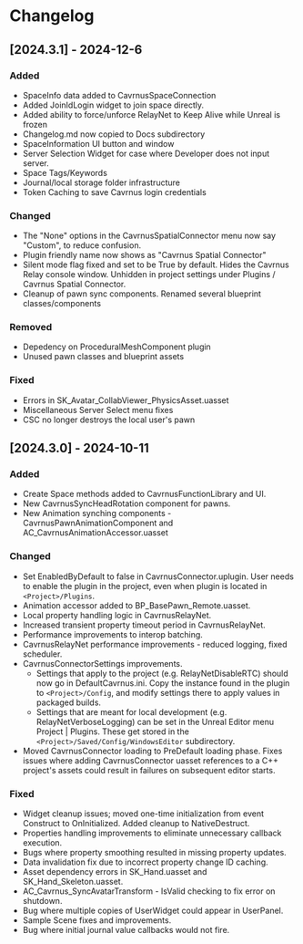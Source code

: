# Changelog

## [2024.3.1] - 2024-12-6

### Added
- SpaceInfo data added to CavrnusSpaceConnection
- Added JoinIdLogin widget to join space directly.
- Added ability to force/unforce RelayNet to Keep Alive while Unreal is frozen
- Changelog.md now copied to Docs subdirectory
- SpaceInformation UI button and window
- Server Selection Widget for case where Developer does not input server.
- Space Tags/Keywords
- Journal/local storage folder infrastructure 
- Token Caching to save Cavrnus login credentials

### Changed
- The "None" options in the CavrnusSpatialConnector menu now say "Custom", to reduce confusion.
- Plugin friendly name now shows as "Cavrnus Spatial Connector"
- Silent mode flag fixed and set to be True by default. Hides the Cavrnus Relay console window. Unhidden in project settings under Plugins / Cavrnus Spatial Connector.
- Cleanup of pawn sync components. Renamed several blueprint classes/components

### Removed
- Depedency on ProceduralMeshComponent plugin
- Unused pawn classes and blueprint assets

### Fixed
- Errors in SK_Avatar_CollabViewer_PhysicsAsset.uasset
- Miscellaneous Server Select menu fixes
- CSC no longer destroys the local user's pawn

## [2024.3.0] - 2024-10-11

### Added
- Create Space methods added to CavrnusFunctionLibrary and UI.
- New CavrnusSyncHeadRotation component for pawns.
- New Animation synching components - CavrnusPawnAnimationComponent and AC_CavrnusAnimationAccessor.uasset

### Changed
- Set EnabledByDefault to false in CavrnusConnector.uplugin. User needs to enable the plugin in the project, even when plugin is located in `<Project>/Plugins`.
- Animation accessor added to BP_BasePawn_Remote.uasset.
- Local property handling logic in CavrnusRelayNet.
- Increased transient property timeout period in CavrnusRelayNet.
- Performance improvements to interop batching.
- CavrnusRelayNet performance improvements - reduced logging, fixed scheduler.
- CavrnusConnectorSettings improvements.
  - Settings that apply to the project (e.g. RelayNetDisableRTC) should now go in DefaultCavrnus.ini. Copy the instance found in the plugin to `<Project>/Config`, and modify settings there to apply values in packaged builds.
  - Settings that are meant for local development (e.g. RelayNetVerboseLogging) can be set in the Unreal Editor menu Project | Plugins. These get stored in the `<Project>/Saved/Config/WindowsEditor` subdirectory.
- Moved CavrnusConnector loading to PreDefault loading phase. Fixes issues where adding CavrnusConnector uasset references to a C++ project's assets could result in failures on subsequent editor starts.

### Fixed
- Widget cleanup issues; moved one-time initialization from event Construct to OnInitialized. Added cleanup to NativeDestruct.
- Properties handling improvements to eliminate unnecessary callback execution.
- Bugs where property smoothing resulted in missing property updates.
- Data invalidation fix due to incorrect property change ID caching.
- Asset dependency errors in SK_Hand.uasset and SK_Hand_Skeleton.uasset.
- AC_Cavrnus_SyncAvatarTransform - IsValid checking to fix error on shutdown.
- Bug where multiple copies of UserWidget could appear in UserPanel.
- Sample Scene fixes and improvements.
- Bug where initial journal value callbacks would not fire.

